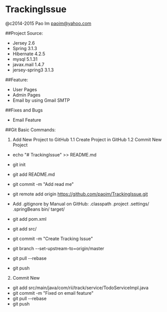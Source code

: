 # TrackingIssue
@c2014-2015
Pao Im
paoim@yahoo.com

##Project Source:
- Jersey			2.6
- Spring			3.1.3
- Hibernate			4.2.5
- mysql				5.1.31
- javax.mail		1.4.7
- jersey-spring3	3.1.3


##Feature:
- User Pages
- Admin Pages
- Email by using Gmail SMTP


##Fixes and Bugs
- Email Feature


##Git Basic Commands:
1. Add New Project to GitHub
1.1 Create Project in GitHub
1.2 Commit New Project
- echo "# TrackingIssue" >> README.md
- git init
- git add README.md
- git commit -m "Add read me"
- git remote add origin https://github.com/paoim/TrackingIssue.git

- Add .gitignore by Manual on GitHub:
.classpath
.project
.settings/
.springBeans
bin/
target/

- git add pom.xml
- git add src/
- git commit -m "Create Tracking Issue"
- git branch --set-upstream-to=origin/master
- git pull --rebase
- git push

2. Commit New
- git add src/main/java/com/rii/track/service/TodoServiceImpl.java
- git commit -m "Fixed on email feature"
- git pull --rebase
- git push
